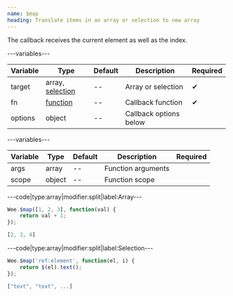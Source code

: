 ```yaml
---
name: $map
heading: Translate items in an array or selection to new array
---
```


The callback receives the current element as well as the index.

---variables---

| Variable | Type | Default | Description | Required |
| -- | -- | -- | -- | -- |
| target | array, [selection](/script#selection) | -- | Array or selection | ✔ |
| fn | [function](/script/#functions) | -- | Callback function | ✔ |
| options | object | -- | Callback options below ||

---variables---

| Variable | Type | Default | Description | Required |
| -- | -- | -- | -- | -- |
| args | array | -- | Function arguments ||
| scope | object | -- | Function scope ||

---code|type:array|modifier:split|label:Array---

```javascript
Wee.$map([1, 2, 3], function(val) {
	return val + 1;
});
```

```javascript
[2, 3, 4]
```

---code|type:array|modifier:split|label:Selection---

```javascript
Wee.$map('ref:element', function(el, i) {
	return $(el).text();
});
```

```javascript
["text", "text", ...]
```
